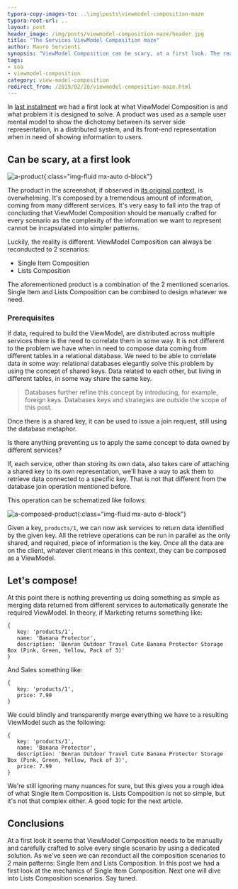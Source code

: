 ```yaml
---
typora-copy-images-to: ..\img\posts\viewmodel-composition-maze
typora-root-url: ..
layout: post
header_image: /img/posts/viewmodel-composition-maze/header.jpg
title: "The Services ViewModel Composition maze"
author: Mauro Servienti
synopsis: "ViewModel Composition can be scary, at a first look. The real world, we deal with every day, is complex as the information we manage are complex. Do we need to manually craft dedicated solutions or can we extract reusable patterns? There is always an exit to the maze."
tags:
- soa
- viewmodel-composition
category: view-model-composition
redirect_from: /2019/02/20/viewmodel-composition-maze.html
---
```


In [last instalment](/2019/02/06/what-is-services-viewmodel-composition-again.html) we had a first look at what ViewModel Composition is and what problem it is designed to solve. A product was used as a sample user mental model to show the dichotomy between its server side representation, in a distributed system, and its front-end representation when in need of showing information to users.

## Can be scary, at a first look

![a-product](/img/posts/viewmodel-composition-maze/a-product.jpg){:class="img-fluid mx-auto d-block"}

The product in the screenshot, if observed in [its original context](https://www.amazon.com/Benran-Outdoor-Travel-Protector-Storage/dp/B013QXJ3OQ/), is overwhelming. It's composed by a tremendous amount of information, coming from many different services. It's very easy to fall into the trap of concluding that ViewModel Composition should be manually crafted for every scenario as the complexity of the information we want to represent cannot be incapsulated into simpler patterns.

Luckily, the reality is different. ViewModel Composition can always be reconducted to 2 scenarios:

* Single Item Composition
* Lists Composition

The aforementioned product is a combination of the 2 mentioned scenarios. Single Item and Lists Composition can be combined to design whatever we need.

### Prerequisites

If data, required to build the ViewModel, are distributed across multiple services there is the need to correlate them in some way. It is not different to the problem we have when in need to compose data coming from different tables in a relational database. We need to be able to correlate data in some way: relational databases elegantly solve this problem by using the concept of shared keys. Data related to each other, but living in different tables, in some way share the same key.

> Databases further refine this concept by introducing, for example, foreign keys. Databases keys and strategies are outside the scope of this post.

Once there is a shared key, it can be used to issue a join request, still using the database metaphor.

Is there anything preventing us to apply the same concept to data owned by different services?

If, each service, other than storing its own data, also takes care of attaching a shared key to its own representation, we'll have a way to ask them to retrieve data connected to a specific key. That is not that different from the database join operation mentioned before.

This operation can be schematized like follows:

![a-composed-product](/img/posts/viewmodel-composition-maze/a-composed-product.jpg){:class="img-fluid mx-auto d-block"}

Given a key, `products/1`, we can now ask services to return data identified by the given key. All the retrieve operations can be run in parallel as the only shared, and required, piece of information is the key. Once all the data are on the client, whatever client means in this context, they can be composed as a ViewModel.

## Let's compose!

At this point there is nothing preventing us doing something as simple as merging data returned from different services to automatically generate the required ViewModel. In theory, if Marketing returns something like:

```
{
   key: 'products/1',
   name: 'Banana Protector',
   description: 'Benran Outdoor Travel Cute Banana Protector Storage Box (Pink, Green, Yellow, Pack of 3)'
}
```

And Sales something like:

```
{
   key: 'products/1',
   price: 7.99
}
```

We could blindly and transparently merge everything we have to a resulting ViewModel such as the following:

```
{
   key: 'products/1',
   name: 'Banana Protector',
   description: 'Benran Outdoor Travel Cute Banana Protector Storage Box (Pink, Green, Yellow, Pack of 3)',
   price: 7.99
}
```

We're still ignoring many nuances for sure, but this gives you a rough idea of what Single Item Composition is. Lists Composition is not so simple, but it's not that complex either. A good topic for the next article.

## Conclusions

At a first look it seems that ViewModel Composition needs to be manually and carefully crafted to solve every single scenario by using a dedicated solution. As we've seen we can reconduct all the composition scenarios to 2 main patterns: Single Item and Lists Composition. In this post we had a first look at the mechanics of Single Item Composition. Next one will dive into Lists Composition scenarios. Say tuned.
